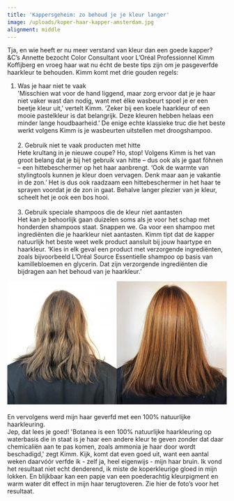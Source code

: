 ```yaml
---
title: 'Kappersgeheim: zo behoud je je kleur langer'
image: /uploads/koper-haar-kapper-amsterdam.jpg
alignment: middle
---
```


Tja, en wie heeft er nu meer verstand van kleur dan een goede kapper? &C’s Annette bezocht Color Consultant voor L’Or&eacute;al Professionnel Kimm Koffijberg en vroeg haar wat nu &eacute;cht de beste tips zijn om je pasgeverfde haarkleur te behouden. Kimm komt met drie gouden regels: &nbsp;&nbsp;

1. Was je haar niet te vaak&nbsp;<br>'Misschien wat voor de hand liggend, maar zorg ervoor dat je je haar niet vaker wast dan nodig, want met &eacute;lke wasbeurt spoel je er een beetje kleur uit,' vertelt Kimm. ‘Zeker bij een koele haarkleur of een mooie pastelkleur is dat belangrijk. Deze kleuren hebben helaas een minder lange houdbaarheid.’ De enige echte klassieke truc die het beste werkt volgens Kimm is je wasbeurten uitstellen met droogshampoo. &nbsp;&nbsp;<br><br>2. Gebruik niet te vaak producten met hitte&nbsp;<br>Hete krultang in je nieuwe coupe? Ho, stop! Volgens Kimm is het van groot belang dat je bij het gebruik van hitte &shy;– dus ook als je gaat f&ouml;hnen – een hittebeschermer op het haar aanbrengt. ‘Ook de warmte van stylingtools kunnen je kleur doen vervagen. Denk maar aan je vakantie in de zon.’ Het is dus ook raadzaam een hittebeschermer in het haar te sprayen voordat je de zon in gaat. Behalve langer plezier van je kleur, scheelt het je ook een bos hooi. &nbsp;&nbsp;<br><br>3. Gebruik speciale shampoos die de kleur niet aantasten&nbsp;<br>Het kan je behoorlijk gaan duizelen soms als je voor het schap met honderden shampoos staat. Snappen we. Ga voor een shampoo met ingredi&euml;nten die je haarkleur niet aantasten. Kimm tipt dat de kapper natuurlijk het beste weet welk product aansluit bij jouw haartype en haarkleur. ‘Kies in elk geval een product met verzorgende ingredi&euml;nten, zoals bijvoorbeeld L’Or&eacute;al Source Essentielle shampoo op basis van kamillebloemen en glycerin. Dat zijn verzorgende ingredi&euml;nten die bijdragen aan het behoud van je haarkleur.’ &nbsp;&nbsp;

![](/uploads/koper-haar-kapper-amsterdam-na.jpg)<br><br>En vervolgens werd mijn haar geverfd met een 100% natuurlijke haarkleuring.&nbsp;<br>Jep, dat lees je goed! 'Botanea is een 100% natuurlijke haarkleuring op waterbasis die in staat is je haar een andere kleur te geven zonder dat daar chemicali&euml;n aan te pas komen, zoals ammonia je haar door wordt beschadigd,' zegt Kimm. Kijk, komt dat even goed uit, want een aantal weken daarv&oacute;&oacute;r verfde ik - zelf ja, heel eigenwijs - mijn haar bruin. Ik vond het resultaat niet echt denderend, ik miste de koperkleurige gloed in mijn lokken. En blijkbaar kan een papje van een poederachtig kleurpigment en warm water dit effect in mijn haar terugtoveren. Zie hier de foto’s voor het resultaat. &nbsp; &nbsp; &nbsp; &nbsp; &nbsp; &nbsp;